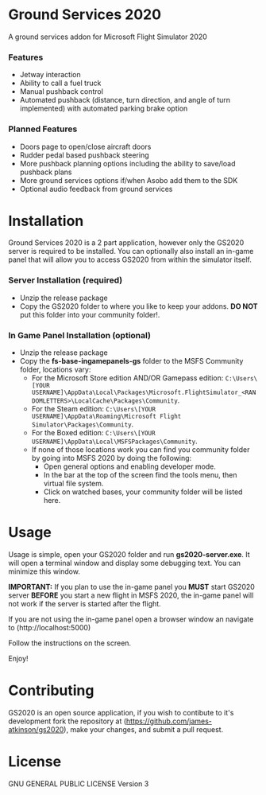 # Ground Services 2020
A ground services addon for Microsoft Flight Simulator 2020

### Features
* Jetway interaction
* Ability to call a fuel truck
* Manual pushback control
* Automated pushback (distance, turn direction, and angle of turn implemented) with automated parking brake option

### Planned Features
* Doors page to open/close aircraft doors
* Rudder pedal based pushback steering
* More pushback planning options including the ability to save/load pushback plans
* More ground services options if/when Asobo add them to the SDK
* Optional audio feedback from ground services

# Installation
Ground Services 2020 is a 2 part application, however only the GS2020 server is required to be installed. You can optionally also install an in-game panel that will allow you to access GS2020 from within the simulator itself. 

### Server Installation (required)
* Unzip the release package
* Copy the GS2020 folder to where you like to keep your addons. **DO NOT** put this folder into your community folder!.

### In Game Panel Installation (optional)
* Unzip the release package
* Copy the **fs-base-ingamepanels-gs** folder to the MSFS Community folder, locations vary:
  * For the Microsoft Store edition AND/OR Gamepass edition: `C:\Users\[YOUR USERNAME]\AppData\Local\Packages\Microsoft.FlightSimulator_<RANDOMLETTERS>\LocalCache\Packages\Community`.
  * For the Steam edition: `C:\Users\[YOUR USERNAME]\AppData\Roaming\Microsoft Flight Simulator\Packages\Community`.
  * For the Boxed edition: `C:\Users\[YOUR USERNAME]\AppData\Local\MSFSPackages\Community`.
  * If none of those locations work you can find you community folder by going into MSFS 2020 by doing the following:
    * Open general options and enabling developer mode. 
    * In the bar at the top of the screen find the tools menu, then virtual file system.
    * Click on watched bases, your community folder will be listed here.

# Usage
Usage is simple, open your GS2020 folder and run **gs2020-server.exe**. It will open a terminal window and display some debugging text. You can minimize this window.

**IMPORTANT:** If you plan to use the in-game panel you **MUST** start GS2020 server **BEFORE** you start a new flight in MSFS 2020, the in-game panel will not work if the server is started after the flight.

If you are not using the in-game panel open a browser window an navigate to (http://localhost:5000)

Follow the instructions on the screen.

Enjoy!

# Contributing
GS2020 is an open source application, if you wish to contibute to it's development fork the repository at (https://github.com/james-atkinson/gs2020), make your changes, and submit a pull request.

# License
GNU GENERAL PUBLIC LICENSE Version 3


